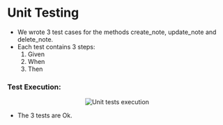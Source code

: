 # Unit Testing 

- We wrote 3 test cases for the methods create_note, update_note and delete_note.
- Each test contains 3 steps: 
    1. Given
    2. When
    3. Then

### Test Execution:

<p align="center">
    <img src="../../static/img/unit.png" alt="Unit tests execution">
</p>

- The 3 tests are Ok.